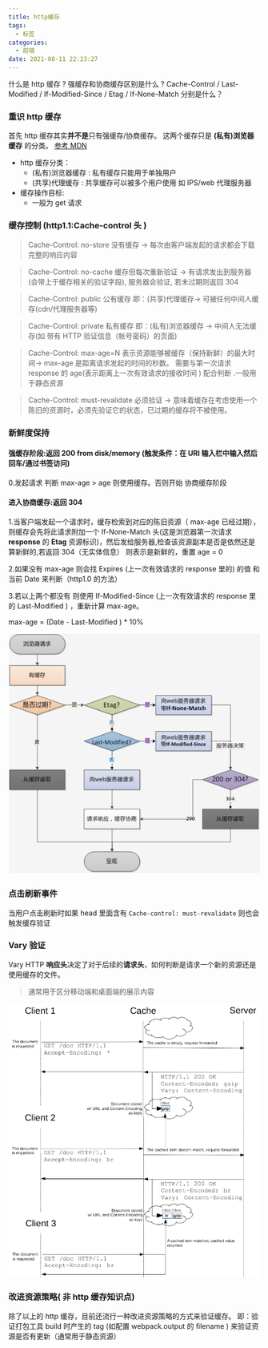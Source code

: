 ```yaml
---
title: http缓存
tags:
  - 标签
categories:
  - 前端
date: 2021-08-11 22:23:27
---
```


什么是 http 缓存 ? 强缓存和协商缓存区别是什么 ? Cache-Control / Last-Modified / If-Modified-Since / Etag / If-None-Match 分别是什么？

<!-- more -->

### 重识 http 缓存

首先 http 缓存其实**并不是**只有强缓存/协商缓存。 这两个缓存只是 **(私有)浏览器缓存** 的分类。 [参考 MDN](https://developer.mozilla.org/zh-CN/docs/Web/HTTP/Caching)

- http 缓存分类：
  - (私有)浏览器缓存 : 私有缓存只能用于单独用户
  - (共享)代理缓存 : 共享缓存可以被多个用户使用 如 IPS/web 代理服务器
- 缓存操作目标:
  - 一般为 get 请求

### 缓存控制 (http1.1:Cache-control 头 )

> Cache-Control: no-store 没有缓存 -> 每次由客户端发起的请求都会下载完整的响应内容

> Cache-Control: no-cache 缓存但每次重新验证 -> 有请求发出到服务器(会带上于缓存相关的验证字段), 服务器会验证, 若未过期则返回 304

> Cache-Control: public 公有缓存 即：(共享)代理缓存-> 可被任何中间人缓存(cdn/代理服务器等)

> Cache-Control: private 私有缓存 即：(私有)浏览器缓存 -> 中间人无法缓存(如 带有 HTTP 验证信息（帐号密码）的页面)

> Cache-Control: max-age=N 表示资源能够被缓存（保持新鲜）的最大时间-> max-age 是距离请求发起的时间的秒数。 需要与第一次请求 response 的 age(表示距离上一次有效请求的接收时间 ) 配合判断 .一般用于静态资源

> Cache-Control: must-revalidate 必须验证 -> 意味着缓存在考虑使用一个陈旧的资源时，必须先验证它的状态，已过期的缓存将不被使用。

### 新鲜度保持

#### 强缓存阶段:返回 200 from disk/memory (触发条件：在 URI 输入栏中输入然后回车/通过书签访问)

0.发起请求 判断 max-age > age 则使用缓存。否则开始 协商缓存阶段

#### 进入协商缓存:返回 304

1.当客户端发起一个请求时，缓存检索到对应的陈旧资源（ max-age 已经过期），则缓存会先将此请求附加一个 If-None-Match 头(这是浏览器第一次请求 **response** 的 **Etag** 资源标识)，然后发给服务器,检查该资源副本是否是依然还是算新鲜的,若返回 304（无实体信息） 则表示是新鲜的，重置 age = 0

2.如果没有 max-age 则会找 Expires (上一次有效请求的 response 里的) 的值 和 当前 Date 来判断（http1.0 的方法）

3.若以上两个都没有 则使用 If-Modified-Since (上一次有效请求的 response 里的 Last-Modified ) ，重新计算 max-age。

max-age = (Date - Last-Modified ) \* 10%

![缓存执行流程](/images/缓存流程.png)

### 点击刷新事件

当用户点击刷新时如果 head 里面含有 `Cache-control: must-revalidate` 则也会触发缓存验证

### Vary 验证

Vary HTTP **响应头**决定了对于后续的**请求头**，如何判断是请求一个新的资源还是使用缓存的文件。

> 通常用于区分移动端和桌面端的展示内容

![vary 验证流程](/images/vary.png)

### 改进资源策略( 非 http 缓存知识点)

除了以上的 http 缓存，目前还流行一种改进资源策略的方式来验证缓存。
即：验证打包工具 build 时产生的 tag (如配置 webpack.output 的 filename ) 来验证资源是否有更新（通常用于静态资源）
